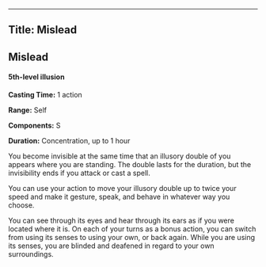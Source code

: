 -------------------------
Title: Mislead
-------------------------

## Mislead

#### 5th-level illusion


**Casting Time:** 1 action 

**Range:** Self 

**Components:** 
S 

**Duration:** Concentration, up to 1 hour


You become invisible at the same time that an illusory double of you
appears where you are standing. The double lasts for the duration, but
the invisibility ends if you attack or cast a spell.

You can use your action to move your illusory double up to twice your
speed and make it gesture, speak, and behave in whatever way you choose.

You can see through its eyes and hear through its ears as if you were
located where it is. On each of your turns as a bonus action, you can
switch from using its senses to using your own, or back again. While you
are using its senses, you are blinded and deafened in regard to your own
surroundings.


